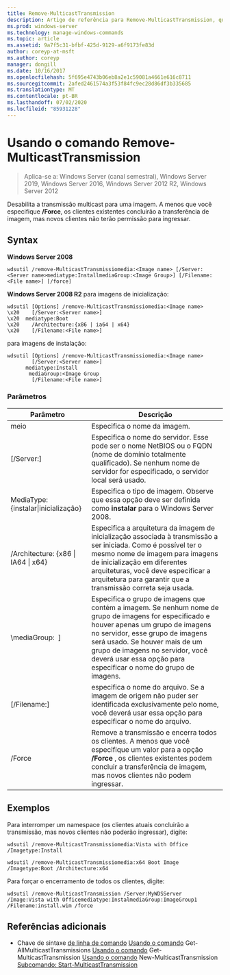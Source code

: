 ```yaml
---
title: Remove-MulticastTransmission
description: Artigo de referência para Remove-MulticastTransmission, que desabilita a transmissão multicast para uma imagem.
ms.prod: windows-server
ms.technology: manage-windows-commands
ms.topic: article
ms.assetid: 9a7f5c31-bfbf-425d-9129-a6f9173fe83d
author: coreyp-at-msft
ms.author: coreyp
manager: dongill
ms.date: 10/16/2017
ms.openlocfilehash: 5f695e4743b06eb8a2e1c59081a4661e616c8711
ms.sourcegitcommit: 2afed2461574a3f53f84fc9ec28d86df3b335685
ms.translationtype: MT
ms.contentlocale: pt-BR
ms.lasthandoff: 07/02/2020
ms.locfileid: "85931228"
---
```

# <a name="using-the-remove-multicasttransmission-command"></a>Usando o comando Remove-MulticastTransmission

> Aplica-se a: Windows Server (canal semestral), Windows Server 2019, Windows Server 2016, Windows Server 2012 R2, Windows Server 2012

Desabilita a transmissão multicast para uma imagem. A menos que você especifique **/Force**, os clientes existentes concluirão a transferência de imagem, mas novos clientes não terão permissão para ingressar.

## <a name="syntax"></a>Syntax
**Windows Server 2008**
```
wdsutil /remove-MulticastTransmissiomedia:<Image name> [/Server:<Server name>mediatype:InstallmediaGroup:<Image Group>] [/Filename:<File name>] [/force]
```
**Windows Server 2008 R2** para imagens de inicialização:
```
wdsutil [Options] /remove-MulticastTransmissiomedia:<Image name>
\x20    [/Server:<Server name>]
\x20  mediatype:Boot
\x20    /Architecture:{x86 | ia64 | x64}
\x20    [/Filename:<File name>]
```
para imagens de instalação:
```
wdsutil [Options] /remove-MulticastTransmissiomedia:<Image name>
        [/Server:<Server name>]
      mediatype:Install
       mediaGroup:<Image Group
        [/Filename:<File name>]
```
### <a name="parameters"></a>Parâmetros
|Parâmetro|Descrição|
|-------|--------|
meio<Image name>|Especifica o nome da imagem.|
|[/Server:<Server name>]|Especifica o nome do servidor. Esse pode ser o nome NetBIOS ou o FQDN (nome de domínio totalmente qualificado). Se nenhum nome de servidor for especificado, o servidor local será usado.|
MediaType: {instalar&#124;inicialização}|Especifica o tipo de imagem. Observe que essa opção deve ser definida como **instalar** para o Windows Server 2008.|
|/Architecture: {x86 &#124; IA64 &#124; x64}|Especifica a arquitetura da imagem de inicialização associada à transmissão a ser iniciada. Como é possível ter o mesmo nome de imagem para imagens de inicialização em diferentes arquiteturas, você deve especificar a arquitetura para garantir que a transmissão correta seja usada.|
|\mediaGroup: <Image group name> ]|Especifica o grupo de imagens que contém a imagem. Se nenhum nome de grupo de imagens for especificado e houver apenas um grupo de imagens no servidor, esse grupo de imagens será usado. Se houver mais de um grupo de imagens no servidor, você deverá usar essa opção para especificar o nome do grupo de imagens.|
|[/Filename:<File name>]|especifica o nome do arquivo. Se a imagem de origem não puder ser identificada exclusivamente pelo nome, você deverá usar essa opção para especificar o nome do arquivo.|
|/Force|Remove a transmissão e encerra todos os clientes. A menos que você especifique um valor para a opção **/Force** , os clientes existentes podem concluir a transferência de imagem, mas novos clientes não podem ingressar.|
## <a name="examples"></a>Exemplos
Para interromper um namespace (os clientes atuais concluirão a transmissão, mas novos clientes não poderão ingressar), digite:
```
wdsutil /remove-MulticastTransmissiomedia:Vista with Office
/Imagetype:Install
```
```
wdsutil /remove-MulticastTransmissiomedia:x64 Boot Image
/Imagetype:Boot /Architecture:x64
```
Para forçar o encerramento de todos os clientes, digite:
```
wdsutil /remove-MulticastTransmission /Server:MyWDSServer
/Image:Vista with Officemediatype:InstalmediaGroup:ImageGroup1
/Filename:install.wim /force
```
## <a name="additional-references"></a>Referências adicionais
- Chave de sintaxe [de linha de comando](command-line-syntax-key.md) 
 [Usando o comando](using-the-get-allmulticasttransmissions-command.md) 
 Get-AllMulticastTransmissions [Usando o comando](using-the-get-multicasttransmission-command.md) 
 Get-MulticastTransmission [Usando o comando](using-the-new-multicasttransmission-command.md) 
 New-MulticastTransmission [Subcomando: Start-MulticastTransmission](subcommand-start-multicasttransmission.md)

